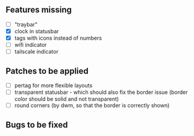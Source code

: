 ## Features missing
- [ ] "traybar"
- [x] clock in statusbar
- [x] tags with icons instead of numbers
- [ ] wifi indicator
- [ ] tailscale indicator

## Patches to be applied
- [ ] pertag for more flexible layouts
- [ ] transparent statusbar - which should also fix the border issue (border color should be solid and not transparent)
- [ ] round corners (by dwm, so that the border is correctly shown)

## Bugs to be fixed

